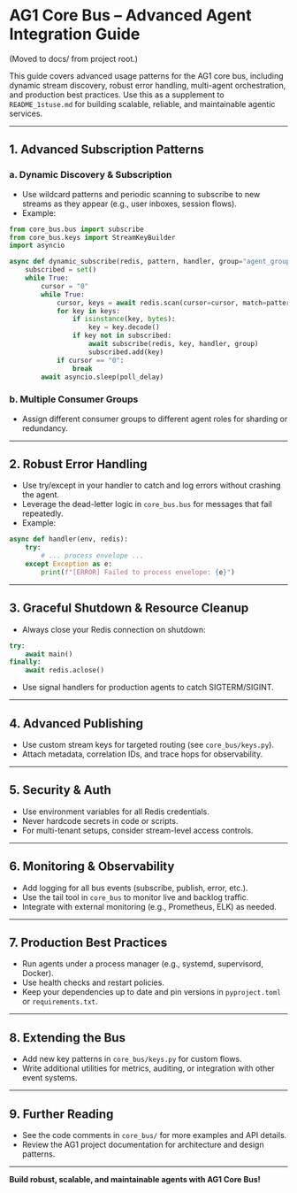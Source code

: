 # AG1 Core Bus – Advanced Agent Integration Guide

(Moved to docs/ from project root.)

This guide covers advanced usage patterns for the AG1 core bus, including dynamic stream discovery, robust error handling, multi-agent orchestration, and production best practices. Use this as a supplement to `README_1stuse.md` for building scalable, reliable, and maintainable agentic services.

---

## 1. **Advanced Subscription Patterns**

### a. **Dynamic Discovery & Subscription**
- Use wildcard patterns and periodic scanning to subscribe to new streams as they appear (e.g., user inboxes, session flows).
- Example:
```python
from core_bus.bus import subscribe
from core_bus.keys import StreamKeyBuilder
import asyncio

async def dynamic_subscribe(redis, pattern, handler, group="agent_group", poll_delay=5):
    subscribed = set()
    while True:
        cursor = "0"
        while True:
            cursor, keys = await redis.scan(cursor=cursor, match=pattern)
            for key in keys:
                if isinstance(key, bytes):
                    key = key.decode()
                if key not in subscribed:
                    await subscribe(redis, key, handler, group)
                    subscribed.add(key)
            if cursor == "0":
                break
        await asyncio.sleep(poll_delay)
```

### b. **Multiple Consumer Groups**
- Assign different consumer groups to different agent roles for sharding or redundancy.

---

## 2. **Robust Error Handling**

- Use try/except in your handler to catch and log errors without crashing the agent.
- Leverage the dead-letter logic in `core_bus.bus` for messages that fail repeatedly.
- Example:
```python
async def handler(env, redis):
    try:
        # ... process envelope ...
    except Exception as e:
        print(f"[ERROR] Failed to process envelope: {e}")
```

---

## 3. **Graceful Shutdown & Resource Cleanup**

- Always close your Redis connection on shutdown:
```python
try:
    await main()
finally:
    await redis.aclose()
```
- Use signal handlers for production agents to catch SIGTERM/SIGINT.

---

## 4. **Advanced Publishing**

- Use custom stream keys for targeted routing (see `core_bus/keys.py`).
- Attach metadata, correlation IDs, and trace hops for observability.

---

## 5. **Security & Auth**

- Use environment variables for all Redis credentials.
- Never hardcode secrets in code or scripts.
- For multi-tenant setups, consider stream-level access controls.

---

## 6. **Monitoring & Observability**

- Add logging for all bus events (subscribe, publish, error, etc.).
- Use the tail tool in `core_bus` to monitor live and backlog traffic.
- Integrate with external monitoring (e.g., Prometheus, ELK) as needed.

---

## 7. **Production Best Practices**

- Run agents under a process manager (e.g., systemd, supervisord, Docker).
- Use health checks and restart policies.
- Keep your dependencies up to date and pin versions in `pyproject.toml` or `requirements.txt`.

---

## 8. **Extending the Bus**

- Add new key patterns in `core_bus/keys.py` for custom flows.
- Write additional utilities for metrics, auditing, or integration with other event systems.

---

## 9. **Further Reading**
- See the code comments in `core_bus/` for more examples and API details.
- Review the AG1 project documentation for architecture and design patterns.

---

**Build robust, scalable, and maintainable agents with AG1 Core Bus!**
